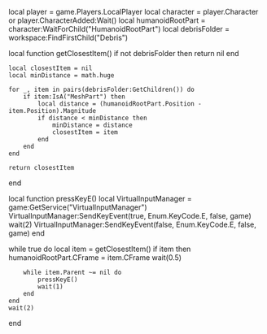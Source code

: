 local player = game.Players.LocalPlayer
local character = player.Character or player.CharacterAdded:Wait()
local humanoidRootPart = character:WaitForChild("HumanoidRootPart")
local debrisFolder = workspace:FindFirstChild("Debris")


local function getClosestItem()
    if not debrisFolder then return nil end

    local closestItem = nil
    local minDistance = math.huge

    for _, item in pairs(debrisFolder:GetChildren()) do
        if item:IsA("MeshPart") then
            local distance = (humanoidRootPart.Position - item.Position).Magnitude
            if distance < minDistance then
                minDistance = distance
                closestItem = item
            end
        end
    end

    return closestItem
end


local function pressKeyE()
    local VirtualInputManager = game:GetService("VirtualInputManager")
    VirtualInputManager:SendKeyEvent(true, Enum.KeyCode.E, false, game)
    wait(2)
    VirtualInputManager:SendKeyEvent(false, Enum.KeyCode.E, false, game)
end


while true do
    local item = getClosestItem()
    if item then
        humanoidRootPart.CFrame = item.CFrame 
        wait(0.5)

        
        while item.Parent ~= nil do
            pressKeyE()
            wait(1) 
        end
    end
    wait(2) 
end
